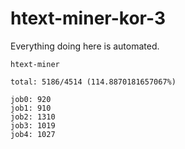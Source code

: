 # htext-miner-kor-3

Everything doing here is automated.

```
htext-miner

total: 5186/4514 (114.8870181657067%)

job0: 920
job1: 910
job2: 1310
job3: 1019
job4: 1027
```